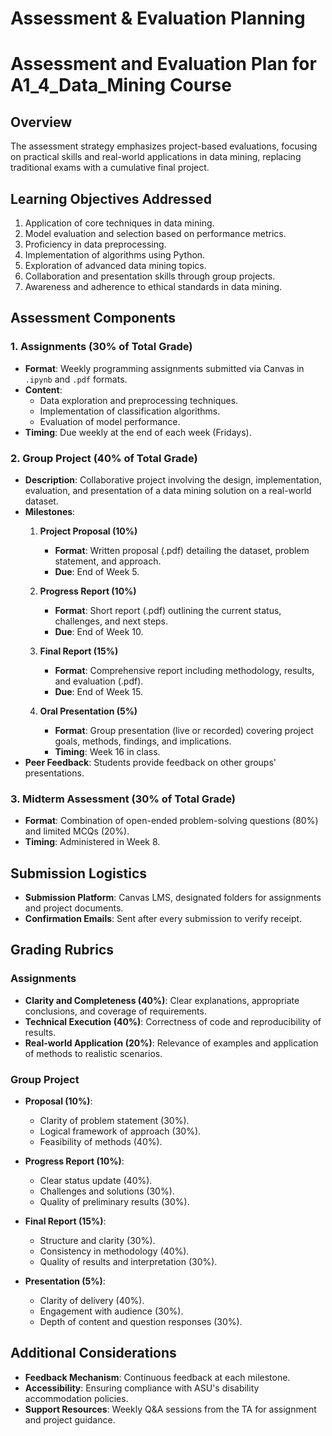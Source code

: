 Assessment & Evaluation Planning
================================

# Assessment and Evaluation Plan for A1_4_Data_Mining Course

## Overview
The assessment strategy emphasizes project-based evaluations, focusing on practical skills and real-world applications in data mining, replacing traditional exams with a cumulative final project.

## Learning Objectives Addressed
1. Application of core techniques in data mining.
2. Model evaluation and selection based on performance metrics.
3. Proficiency in data preprocessing.
4. Implementation of algorithms using Python.
5. Exploration of advanced data mining topics.
6. Collaboration and presentation skills through group projects.
7. Awareness and adherence to ethical standards in data mining.

## Assessment Components

### 1. Assignments (30% of Total Grade)
- **Format**: Weekly programming assignments submitted via Canvas in `.ipynb` and `.pdf` formats.
- **Content**: 
  - Data exploration and preprocessing techniques.
  - Implementation of classification algorithms.
  - Evaluation of model performance.
- **Timing**: Due weekly at the end of each week (Fridays).

### 2. Group Project (40% of Total Grade)
- **Description**: Collaborative project involving the design, implementation, evaluation, and presentation of a data mining solution on a real-world dataset.
- **Milestones**:
  1. **Project Proposal (10%)**
     - **Format**: Written proposal (.pdf) detailing the dataset, problem statement, and approach.
     - **Due**: End of Week 5.
   
  2. **Progress Report (10%)**
     - **Format**: Short report (.pdf) outlining the current status, challenges, and next steps.
     - **Due**: End of Week 10.
   
  3. **Final Report (15%)**
     - **Format**: Comprehensive report including methodology, results, and evaluation (.pdf).
     - **Due**: End of Week 15.

  4. **Oral Presentation (5%)**
     - **Format**: Group presentation (live or recorded) covering project goals, methods, findings, and implications.
     - **Timing**: Week 16 in class.
- **Peer Feedback**: Students provide feedback on other groups' presentations.

### 3. Midterm Assessment (30% of Total Grade)
- **Format**: Combination of open-ended problem-solving questions (80%) and limited MCQs (20%).
- **Timing**: Administered in Week 8.

## Submission Logistics
- **Submission Platform**: Canvas LMS, designated folders for assignments and project documents.
- **Confirmation Emails**: Sent after every submission to verify receipt.

## Grading Rubrics

### Assignments
- **Clarity and Completeness (40%)**: Clear explanations, appropriate conclusions, and coverage of requirements.
- **Technical Execution (40%)**: Correctness of code and reproducibility of results.
- **Real-world Application (20%)**: Relevance of examples and application of methods to realistic scenarios.

### Group Project
- **Proposal (10%)**:
  - Clarity of problem statement (30%).
  - Logical framework of approach (30%).
  - Feasibility of methods (40%).

- **Progress Report (10%)**:
  - Clear status update (40%).
  - Challenges and solutions (30%).
  - Quality of preliminary results (30%).

- **Final Report (15%)**:
  - Structure and clarity (30%).
  - Consistency in methodology (40%).
  - Quality of results and interpretation (30%).

- **Presentation (5%)**:
  - Clarity of delivery (40%).
  - Engagement with audience (30%).
  - Depth of content and question responses (30%).

## Additional Considerations
- **Feedback Mechanism**: Continuous feedback at each milestone.
- **Accessibility**: Ensuring compliance with ASU's disability accommodation policies.
- **Support Resources**: Weekly Q&A sessions from the TA for assignment and project guidance.